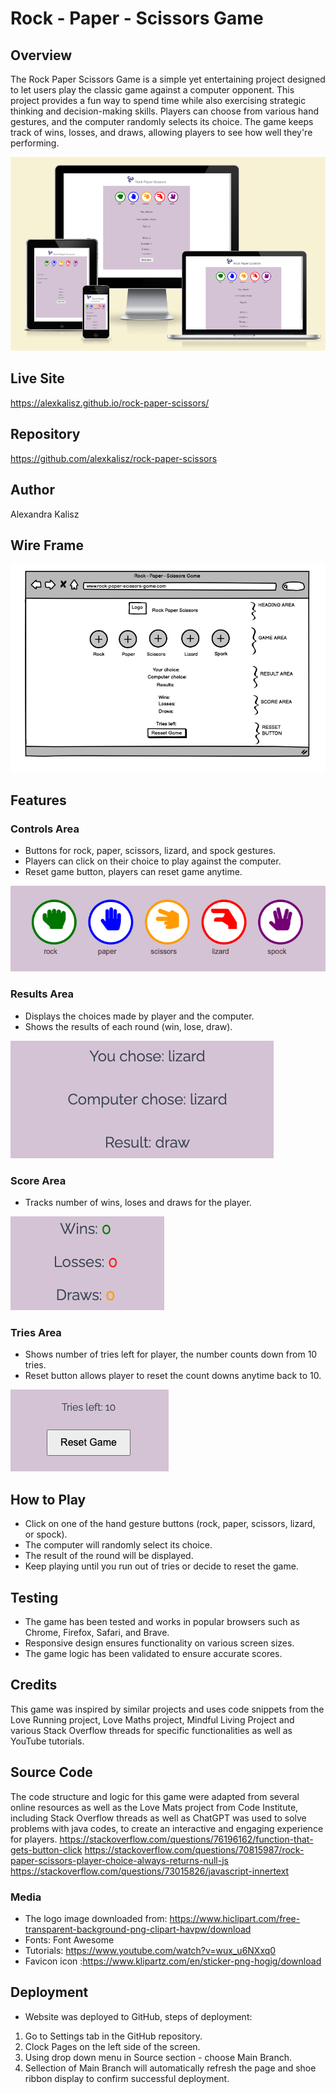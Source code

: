 # Rock - Paper - Scissors Game

## Overview 
The Rock Paper Scissors Game is a simple yet entertaining project designed to let users play the classic game against a computer opponent. This project provides a fun way to spend time while also exercising strategic thinking and decision-making skills. Players can choose from various hand gestures, and the computer randomly selects its choice. The game keeps track of wins, losses, and draws, allowing players to see how well they're performing.

![MediaView](assets/images/media-view.png)


## Live Site

https://alexkalisz.github.io/rock-paper-scissors/

## Repository

https://github.com/alexkalisz/rock-paper-scissors

## Author 

Alexandra Kalisz

## Wire Frame


![Wireframe](assets/images/wireframe.png)


## Features

### Controls Area

- Buttons for rock, paper, scissors, lizard, and spock gestures.
- Players can click on their choice to play against the computer.
- Reset game button, players can reset game anytime.


![Navigation Area](assets/images/controls-area.png)

### Results Area

- Displays the choices made by player and the computer.
- Shows the results of each round (win, lose, draw).

![Results Area](assets/images/results-area.png)  




### Score Area

- Tracks number of wins, loses and draws for the player.

![Score Area](assets/images/score-area.png)


### Tries Area
 - Shows number of tries left for player, the number counts down from 10 tries.
 - Reset button allows player to reset the count downs anytime back to 10.

![Tries Area](assets/images/tries-area.png)
 
## How to Play

- Click on one of the hand gesture buttons (rock, paper, scissors, lizard, or spock). 
- The computer will randomly select its choice. 
- The result of the round will be displayed. 
- Keep playing until you run out of tries or decide to reset the game.

## Testing
- The game has been tested and works in popular browsers such as Chrome, Firefox, Safari, and Brave.
- Responsive design ensures functionality on various screen sizes.
- The game logic has been validated to ensure accurate scores.

## Credits

This game was inspired by similar projects and uses code snippets from the Love Running project, Love Maths project, Mindful Living Project and various Stack Overflow threads for specific functionalities as well as YouTube tutorials.

## Source Code

The code structure and logic for this game were adapted from several online resources as well as the Love Mats project from Code Institute, including Stack Overflow threads as well as ChatGPT was used to solve problems with java codes,  to create an interactive and engaging experience for players.
https://stackoverflow.com/questions/76196162/function-that-gets-button-click
https://stackoverflow.com/questions/70815987/rock-paper-scissors-player-choice-always-returns-null-js
https://stackoverflow.com/questions/73015826/javascript-innertext


### Media
- The logo image downloaded from:   https://www.hiclipart.com/free-transparent-background-png-clipart-havpw/download
- Fonts:  Font Awesome
- Tutorials: https://www.youtube.com/watch?v=wux_u6NXxq0
- Favicon icon :https://www.klipartz.com/en/sticker-png-hogig/download


## Deployment
- Website was deployed to GitHub, steps of deployment:
1. Go to Settings tab in the GitHub repository.
2. Clock Pages on the left side of the screen.
3. Using drop down menu in Source section - choose Main Branch.
4. Sellection of Main Branch will automatically refresh the page and shoe ribbon display to confirm successful deployment.



